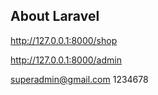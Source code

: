 ## About Laravel

http://127.0.0.1:8000/shop


http://127.0.0.1:8000/admin


superadmin@gmail.com
1234678